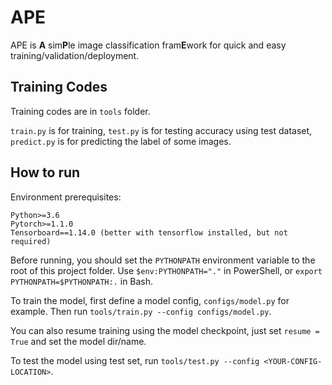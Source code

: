 # APE

APE is **A** sim**P**le image classification fram**E**work for quick and easy training/validation/deployment.

## Training Codes

Training codes are in `tools` folder.

`train.py` is for training, `test.py` is for testing accuracy using test dataset, `predict.py` is for predicting the label of some images.

## How to run

Environment prerequisites:

```requirements
Python>=3.6
Pytorch>=1.1.0
Tensorboard==1.14.0 (better with tensorflow installed, but not required)
```

Before running, you should set the `PYTHONPATH` environment variable to the root of this project folder. Use `$env:PYTHONPATH="."` in PowerShell, or `export PYTHONPATH=$PYTHONPATH:.` in Bash.

To train the model, first define a model config, `configs/model.py` for example. Then run `tools/train.py --config configs/model.py`.

You can also resume training using the model checkpoint, just set `resume = True` and set the model dir/name.

To test the model using test set, run `tools/test.py --config <YOUR-CONFIG-LOCATION>`.
